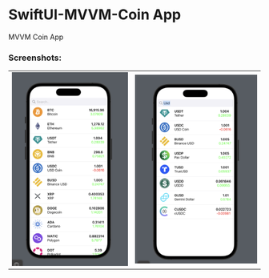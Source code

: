 # SwiftUI-MVVM-Coin App
 MVVM Coin App
 
### Screenshots:
<table>
  <tr>
  <td>
  <img src="https://github.com/furkancosgun/SwiftUI-MVVM-Coin-App/blob/main/CoinApp/ss/Ekran%20Resmi%202022-11-30%2021.50.02.png?raw=true" />
  </td>
   <td>
  <img src="https://github.com/furkancosgun/SwiftUI-MVVM-Coin-App/blob/main/CoinApp/ss/Ekran%20Resmi%202022-11-30%2021.50.16.png?raw=true" />
  </td>
  </tr>
</table>
